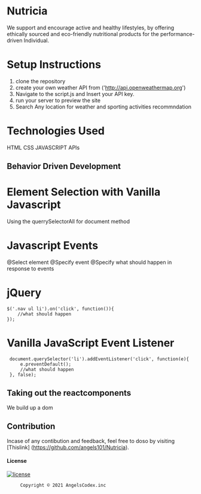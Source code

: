 # Nutricia
We support and encourage active and healthy lifestyles, by offering ethically sourced and eco-friendly nutritional products for the performance-driven Individual.



#  Setup Instructions
1. clone the repository
2. create your own weather API from ('http://api.openweathermap.org')
3. Navigate to the script.js and Insert your API key.
4. run your server to preview the site
5. Search Any location for weather and sporting activities recommndation 

            
# Technologies Used
HTML
CSS 
JAVASCRIPT
APIs
            
## Behavior Driven Development

#  Element Selection with Vanilla Javascript

Using the querrySelectorAll for document method

# Javascript Events
 @Select element
 @Specify event
 @Specify what should happen in response to events

# jQuery
    $('.nav ul li').on('click', function()){
        //what should happen
    });
# Vanilla JavaScript Event Listener
     document.querySelector('li').addEventListener('click', function(e){
         e.preventDefault();
         //what should happen
     }, false);
## Taking out the reactcomponents
We build up a dom 



## Contribution
Incase of any contibution and feedback, feel free to doso by visiting [Thislink] (https://github.com/angels101/Nutricia).
                      </br>
#### License
  [![license](https://img.shields.io/github/license/DAVFoundation/captain-n3m0.svg?style=flat-square)](https://github.com/DAVFoundation/captain-n3m0/blob/master/LICENSE)

         Copyright © 2021 AngelsCodex.inc


